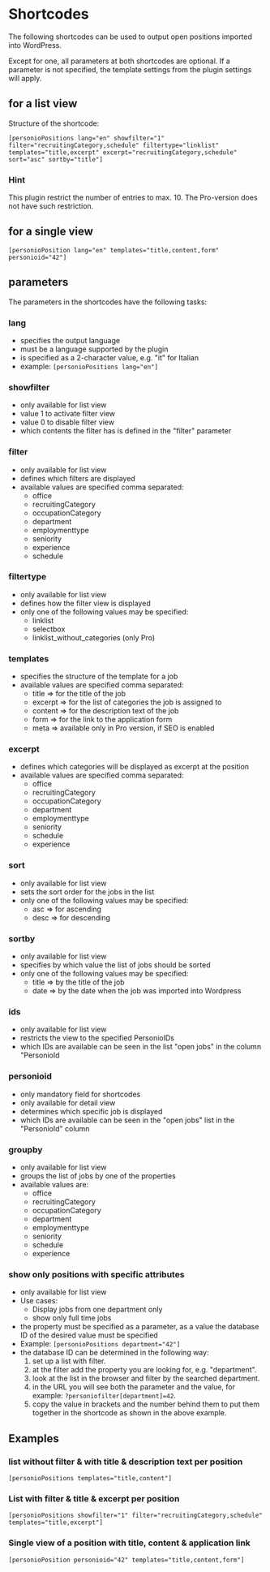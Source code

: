 # Shortcodes

The following shortcodes can be used to output open positions imported into WordPress.

Except for one, all parameters at both shortcodes are optional. If a parameter is not specified, the template settings from the plugin settings will apply.

## for a list view

Structure of the shortcode:

`[personioPositions lang="en" showfilter="1" filter="recruitingCategory,schedule" filtertype="linklist" templates="title,excerpt" excerpt="recruitingCategory,schedule" sort="asc" sortby="title"]`

### Hint

This plugin restrict the number of entries to max. 10.
The Pro-version does not have such restriction.

## for a single view

`[personioPosition lang="en" templates="title,content,form" personioid="42"]`

## parameters

The parameters in the shortcodes have the following tasks:

### lang

* specifies the output language
* must be a language supported by the plugin
* is specified as a 2-character value, e.g. "it" for Italian
* example:
  `[personioPositions lang="en"]`

### showfilter

* only available for list view
* value 1 to activate filter view
* value 0 to disable filter view
* which contents the filter has is defined in the "filter" parameter

### filter

* only available for list view
* defines which filters are displayed
* available values are specified comma separated:
  * office 
  * recruitingCategory
  * occupationCategory
  * department
  * employmenttype
  * seniority
  * experience
  * schedule

### filtertype

* only available for list view
* defines how the filter view is displayed
* only one of the following values may be specified:
  * linklist
  * selectbox
  * linklist_without_categories (only Pro)

### templates

* specifies the structure of the template for a job
* available values are specified comma separated:
  * title => for the title of the job
  * excerpt => for the list of categories the job is assigned to
  * content => for the description text of the job
  * form => for the link to the application form
  * meta => available only in Pro version, if SEO is enabled

### excerpt

* defines which categories will be displayed as excerpt at the position
* available values are specified comma separated:
  * office
  * recruitingCategory
  * occupationCategory
  * department
  * employmenttype
  * seniority
  * schedule
  * experience

### sort

* only available for list view
* sets the sort order for the jobs in the list
* only one of the following values may be specified:
  * asc => for ascending
  * desc => for descending

### sortby

* only available for list view
* specifies by which value the list of jobs should be sorted
* only one of the following values may be specified:
  * title => by the title of the job
  * date => by the date when the job was imported into Wordpress

### ids

* only available for list view
* restricts the view to the specified PersonioIDs
* which IDs are available can be seen in the list "open jobs" in the column "PersonioId

### personioid

* only mandatory field for shortcodes
* only available for detail view
* determines which specific job is displayed
* which IDs are available can be seen in the "open jobs" list in the "PersonioId" column

### groupby

* only available for list view
* groups the list of jobs by one of the properties
* available values are:
  * office
  * recruitingCategory
  * occupationCategory
  * department
  * employmenttype
  * seniority
  * schedule
  * experience

### show only positions with specific attributes

* only available for list view
* Use cases:
  * Display jobs from one department only
  * show only full time jobs
* the property must be specified as a parameter, as a value the database ID of the desired value must be specified
* Example:
  `[personioPositions department="42"]`
* the database ID can be determined in the following way:
  1. set up a list with filter.
  2. at the filter add the property you are looking for, e.g. "department".
  3. look at the list in the browser and filter by the searched department.
  4. in the URL you will see both the parameter and the value, for example: `?personiofilter[department]=42`.
  5. copy the value in brackets and the number behind them to put them together in the shortcode as shown in the above example.

## Examples

### list without filter & with title & description text per position

`[personioPositions templates="title,content"]`

### List with filter & title & excerpt per position

`[personioPositions showfilter="1" filter="recruitingCategory,schedule" templates="title,excerpt"]`

### Single view of a position with title, content & application link

`[personioPosition personioid="42" templates="title,content,form"]`